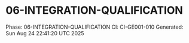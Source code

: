 # 06-INTEGRATION-QUALIFICATION
Phase: 06-INTEGRATION-QUALIFICATION
CI: CI-GE001-010
Generated: Sun Aug 24 22:41:20 UTC 2025
